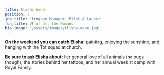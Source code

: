 ```yaml
---
title: Elisha Avne
position: 7
job_title: 'Program Manager: Pilot & Launch'
fun_title: VP of all the Humans
bio_image: "/assets/images/elisha-avne.jpg"
---
```


**On the weekend you can catch Elisha:** painting, enjoying the sunshine, and hanging with the Tot squad at church.

**Be sure to ask Elisha about:** her general love of all animals (no bugs though), the stories behind her tattoos, and her annual week at camp with Royal Family.
